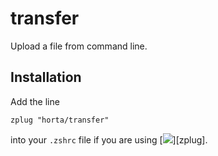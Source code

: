 # transfer

Upload a file from command line.

## Installation

Add the line

```console
zplug "horta/transfer"
```

into your `.zshrc` file if you are using
[![](https://github.com/zplug/zplug)][zplug].
